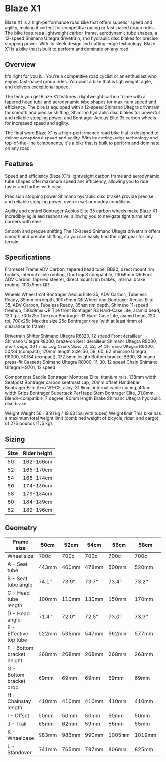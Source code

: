 # Blaze X1

Blaze X1 is a high-performance road bike that offers superior speed and agility, making it perfect for competitive racing or fast-paced group rides. The bike features a lightweight carbon frame, aerodynamic tube shapes, a 12-speed Shimano Ultegra drivetrain, and hydraulic disc brakes for precise stopping power. With its sleek design and cutting-edge technology, Blaze X1 is a bike that is built to perform and dominate on any road.
## Overview
It's right for you if...
You're a competitive road cyclist or an enthusiast who enjoys fast-paced group rides. You want a bike that is lightweight, agile, and delivers exceptional speed.

The tech you get
Blaze X1 features a lightweight carbon frame with a tapered head tube and aerodynamic tube shapes for maximum speed and efficiency. The bike is equipped with a 12-speed Shimano Ultegra drivetrain for smooth and precise shifting, Shimano hydraulic disc brakes for powerful and reliable stopping power, and Bontrager Aeolus Elite 35 carbon wheels for increased speed and agility.

The final word
Blaze X1 is a high-performance road bike that is designed to deliver exceptional speed and agility. With its cutting-edge technology and top-of-the-line components, it's a bike that is built to perform and dominate on any road.

## Features
Speed and efficiency
Blaze X1's lightweight carbon frame and aerodynamic tube shapes offer maximum speed and efficiency, allowing you to ride faster and farther with ease.

Precision stopping power
Shimano hydraulic disc brakes provide precise and reliable stopping power, even in wet or muddy conditions.

Agility and control
Bontrager Aeolus Elite 35 carbon wheels make Blaze X1 incredibly agile and responsive, allowing you to navigate tight turns and corners with ease.

Smooth and precise shifting
The 12-speed Shimano Ultegra drivetrain offers smooth and precise shifting, so you can easily find the right gear for any terrain.

## Specifications
Frameset
Frame	ADV Carbon, tapered head tube, BB90, direct mount rim brakes, internal cable routing, DuoTrap S compatible, 130x9mm QR
Fork	ADV Carbon, tapered steerer, direct mount rim brakes, internal brake routing, 100x9mm QR

Wheels
Wheel front	Bontrager Aeolus Elite 35, ADV Carbon, Tubeless Ready, 35mm rim depth, 100x9mm QR
Wheel rear	Bontrager Aeolus Elite 35, ADV Carbon, Tubeless Ready, 35mm rim depth, Shimano 11-speed freehub, 130x9mm QR
Tire front	Bontrager R3 Hard-Case Lite, aramid bead, 120 tpi, 700x25c
Tire rear	Bontrager R3 Hard-Case Lite, aramid bead, 120 tpi, 700x25c
Max tire size	25c Bontrager tires (with at least 4mm of clearance to frame)

Drivetrain
Shifter	Shimano Ultegra R8020, 12 speed
Front derailleur	Shimano Ultegra R8000, braze-on
Rear derailleur	Shimano Ultegra R8000, short cage, 30T max cog
Crank	Size: 50, 52, 54
Shimano Ultegra R8000, 50/34 (compact), 170mm length
Size: 56, 58, 60, 62
Shimano Ultegra R8000, 50/34 (compact), 172.5mm length
Bottom bracket	BB90, Shimano press-fit
Cassette	Shimano Ultegra R8000, 11-30, 12 speed
Chain	Shimano Ultegra HG701, 12 speed

Components
Saddle	Bontrager Montrose Elite, titanium rails, 138mm width
Seatpost	Bontrager carbon seatmast cap, 20mm offset
Handlebar	Bontrager Elite Aero VR-CF, alloy, 31.8mm, internal cable routing, 40cm width
Grips	Bontrager Supertack Perf tape
Stem	Bontrager Elite, 31.8mm, Blendr-compatible, 7 degree, 80mm length
Brake Shimano Ultegra hydraulic disc brake

Weight
Weight	56 - 8.91 kg / 19.63 lbs (with tubes)
Weight limit	This bike has a maximum total weight limit (combined weight of bicycle, rider, and cargo) of 275 pounds (125 kg).

## Sizing
| Size | Rider height |
|------|-------------|
| 50   | 162-166cm   |
| 52   | 165-170cm   |
| 54   | 168-174cm   |
| 56   | 174-180cm   |
| 58   | 179-184cm   |
| 60   | 184-189cm   |
| 62   | 189-196cm   |

## Geometry
| Frame size | 50cm | 52cm | 54cm | 56cm | 58cm | 60cm | 62cm |
|------------|-------|-------|-------|-------|-------|-------|-------|
| Wheel size | 700c  | 700c  | 700c  | 700c  | 700c  | 700c  | 700c  |
| A - Seat tube | 443mm | 460mm | 478mm | 500mm | 520mm | 540mm | 560mm |
| B - Seat tube angle | 74.1° | 73.9° | 73.7° | 73.4° | 73.2° | 73.0° | 72.8° |
| C - Head tube length | 100mm | 110mm | 130mm | 150mm | 170mm | 190mm | 210mm |
| D - Head angle | 71.4° | 72.0° | 72.5° | 73.0° | 73.3° | 73.6° | 73.8° |
| E - Effective top tube | 522mm | 535mm | 547mm | 562mm | 577mm | 593mm | 610mm |
| F - Bottom bracket height | 268mm | 268mm | 268mm | 268mm | 268mm | 268mm | 268mm |
| G - Bottom bracket drop | 69mm | 69mm | 69mm | 69mm | 69mm | 69mm | 69mm |
| H - Chainstay length | 410mm | 410mm | 410mm | 410mm | 410mm | 410mm | 410mm |
| I - Offset | 50mm | 50mm | 50mm | 50mm | 50mm | 50mm | 50mm |
| J - Trail | 65mm | 62mm | 59mm | 56mm | 55mm | 53mm | 52mm |
| K - Wheelbase | 983mm | 983mm | 990mm | 1005mm | 1019mm | 1036mm | 1055mm |
| L - Standover | 741mm | 765mm | 787mm | 806mm | 825mm | 847mm | 869mm |
